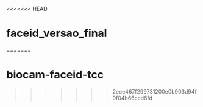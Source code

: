 <<<<<<< HEAD
# faceid_versao_final
=======
# biocam-faceid-tcc
>>>>>>> 2eee467f299731200e0b903d94f9f04b66ccd6fd
